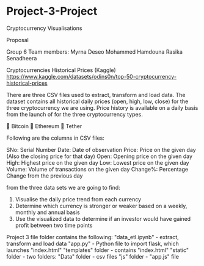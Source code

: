 # Project-3-Project
Cryptocurrency Visualisations 


Proposal 

Group 6
Team members:
Myrna Deseo
Mohammed Hamdouna
Rasika Senadheera

Cryptocurrencies Historical Prices
(Kaggle)
https://www.kaggle.com/datasets/odins0n/top-50-cryptocurrency-historical-prices

There are three CSV files used to extract, transform and load data.
The dataset contains all historical daily prices (open, high, low, close) for the three cryptocurrency we are using.   Price history is available on a daily basis from the launch of for the three cryptocurrency types.

	Bitcoin
	Ethereum
	Tether

Following are the columns in CSV files:

SNo: 		Serial Number 
Date: 		Date of observation
Price: 		Price on the given day (Also the closing price for that day)
Open: 		Opening price on the given day
High: 		Highest price on the given day
Low: 		Lowest price on the given day
Volume: 	Volume of transactions on the given day
Change%: 	Percentage Change from the previous day

from the three data sets we are going to find:
1.	Visualise the daily price trend from each currency
2.	Determine which currency is stronger or weaker based on a weekly, monthly and annual basis
3.	Use the visualized data to determine if an investor would have gained profit between two time points


Project 3 file folder contains the following:
   "data_etl.ipynb" - extract, transform and load data
   "app.py" - Python file to import flask, which launches "index.html"
   "templates" folder - contains "index.html" 
   "static" folder - two folders:
        "Data" folder - csv files
        "js" folder - "app.js" file
              
